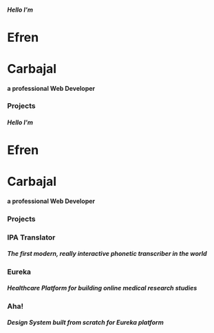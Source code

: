 <script setup>
import ProjectThumbnail from './.vitepress/components/ProjectThumbnail.vue';
import { withBase } from 'vitepress'
</script>

<q-responsive>
  <div class="mt-8 hide md:block">
    <div class="row mx-auto">
      <div class="col-4">
        <div>
          <h5><strong> Hello I'm </strong></h5>
          <h1 class="mt-0 mb-8 font-semibold" > Efren </h1> 
          <h1 class="mt-0 font-semibold"> Carbajal </h1> 
          <h4> a professional Web Developer</h4>
        </div>
      </div>
      <div class="col-2"></div>
      <div class="col-6 overflow-hidden">
        <h3 text-center> Projects </h3>
        <project-thumbnail :path="withBase('ipa')" :img="withBase('ipa.png')" title="IPA Translator" description="The first modern, really interactive phonetic transcriber in the world"/>
        <project-thumbnail :path="withBase('eureka')" :img="withBase('eureka.png')" title="Eureka" description="Healthcare Platform for building online medical research studies"/>
        <project-thumbnail :path="withBase('aha')" :img="withBase('aha.png')" title="Aha!" description="Design System built from scratch for Eureka platform" />
      </div>
    </div>
  </div>
  <div class="mt-8 md:hide">
    <div class="row mx-auto p-4">
      <div class="col-12">
        <div>
          <h5><strong> Hello I'm </strong></h5>
          <h1 class="mt-0 mb-8 font-semibold" > Efren </h1> 
          <h1 class="mt-0 font-semibold"> Carbajal </h1> 
          <h4> a professional Web Developer</h4>
        </div>
      </div>
      <div class="col-12 overflow-hidden">
        <h3 text-center font-semibold m-0> Projects </h3>
        <h3 class="hide xs:block lg:hide w-full text-center font-normal m-0 mb-4 mt-8  position-relative ">IPA Translator</h3>
        <project-thumbnail :path="withBase('ipa')" :img="withBase('ipa.png')" title="IPA Translator" description="The first modern, really interactive phonetic transcriber in the world"/>
        <h5 class="hide xs:block lg:hide font-normal position-relative -top-2 mt-0 mb-0 p-6 text-center"> The first modern, really interactive phonetic transcriber in the world </h5>
        <h3 class="hide xs:block lg:hide w-full text-center font-normal m-0 mt-4 position-relative "> Eureka </h3>
        <project-thumbnail :path="withBase('eureka')" :img="withBase('eureka.png')" title="Eureka" description="Healthcare Platform for building online medical research studies"/>
        <h5 class="hide xs:block lg:hide font-normal position-relative -top-2 mt-0 p-6 text-center"> Healthcare Platform for building online medical research studies </h5> 
        <h3 class="hide xs:block lg:hide w-full text-center font-normal m-0 mt-4 position-relative "> Aha! </h3>
        <project-thumbnail :path="withBase('aha')" :img="withBase('aha.png')" title="Aha!" description="Design System built from scratch for Eureka platform" />
        <h5 class="hide xs:block lg:hide font-normal position-relative -top-2 mt-0 p-6 text-center"> Design System built from scratch for Eureka platform </h5> 
      </div>
    </div>
  </div>
</q-responsive>

<style>
 i.q-icon {
   font-size: 2rem;
 }
</style>
